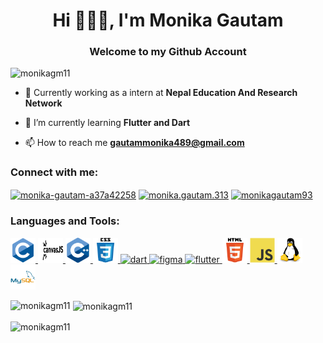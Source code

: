 <h1 align="center">Hi 🙍🏻‍♀️, I'm Monika Gautam</h1>
<h3 align="center"> Welcome to my Github Account </h3>

<img align="right" width="400px" src="https://mir-s3-cdn-cf.behance.net/project_modules/disp/601014116770475.6068beff4640a.gif" alt=""  >

<p align="left"> <img src="https://komarev.com/ghpvc/?username=monikagm11&label=Profile%20views&color=0e75b6&style=flat" alt="monikagm11" /> </p>

- 🔭 Currently working as a intern at **Nepal Education And Research Network**

- 🌱 I’m currently learning **Flutter and Dart**

- 📫 How to reach me **gautammonika489@gmail.com**

<h3 align="left">Connect with me:</h3>
<p align="left">
<a href="https://linkedin.com/in/monika-gautam-a37a42258" target="blank"><img align="center" src="https://raw.githubusercontent.com/rahuldkjain/github-profile-readme-generator/master/src/images/icons/Social/linked-in-alt.svg" alt="monika-gautam-a37a42258" height="30" width="40" /></a>
<a href="https://fb.com/monika.gautam.313" target="blank"><img align="center" src="https://raw.githubusercontent.com/rahuldkjain/github-profile-readme-generator/master/src/images/icons/Social/facebook.svg" alt="monika.gautam.313" height="30" width="40" /></a>
<a href="https://instagram.com/monikagautam93" target="blank"><img align="center" src="https://raw.githubusercontent.com/rahuldkjain/github-profile-readme-generator/master/src/images/icons/Social/instagram.svg" alt="monikagautam93" height="30" width="40" /></a>
</p>

<h3 align="left">Languages and Tools:</h3>
<p align="left"> <a href="https://www.cprogramming.com/" target="_blank" rel="noreferrer"> <img src="https://raw.githubusercontent.com/devicons/devicon/master/icons/c/c-original.svg" alt="c" width="40" height="40"/> </a> <a href="https://canvasjs.com" target="_blank" rel="noreferrer"> <img src="https://raw.githubusercontent.com/Hardik0307/Hardik0307/master/assets/canvasjs-charts.svg" alt="canvasjs" width="40" height="40"/> </a> <a href="https://www.w3schools.com/cpp/" target="_blank" rel="noreferrer"> <img src="https://raw.githubusercontent.com/devicons/devicon/master/icons/cplusplus/cplusplus-original.svg" alt="cplusplus" width="40" height="40"/> </a> <a href="https://www.w3schools.com/css/" target="_blank" rel="noreferrer"> <img src="https://raw.githubusercontent.com/devicons/devicon/master/icons/css3/css3-original-wordmark.svg" alt="css3" width="40" height="40"/> </a> <a href="https://dart.dev" target="_blank" rel="noreferrer"> <img src="https://www.vectorlogo.zone/logos/dartlang/dartlang-icon.svg" alt="dart" width="40" height="40"/> </a> <a href="https://www.figma.com/" target="_blank" rel="noreferrer"> <img src="https://www.vectorlogo.zone/logos/figma/figma-icon.svg" alt="figma" width="40" height="40"/> </a> <a href="https://flutter.dev" target="_blank" rel="noreferrer"> <img src="https://www.vectorlogo.zone/logos/flutterio/flutterio-icon.svg" alt="flutter" width="40" height="40"/> </a> <a href="https://www.w3.org/html/" target="_blank" rel="noreferrer"> <img src="https://raw.githubusercontent.com/devicons/devicon/master/icons/html5/html5-original-wordmark.svg" alt="html5" width="40" height="40"/> </a> <a href="https://developer.mozilla.org/en-US/docs/Web/JavaScript" target="_blank" rel="noreferrer"> <img src="https://raw.githubusercontent.com/devicons/devicon/master/icons/javascript/javascript-original.svg" alt="javascript" width="40" height="40"/> </a> <a href="https://www.linux.org/" target="_blank" rel="noreferrer"> <img src="https://raw.githubusercontent.com/devicons/devicon/master/icons/linux/linux-original.svg" alt="linux" width="40" height="40"/> </a> <a href="https://www.mysql.com/" target="_blank" rel="noreferrer"> <img src="https://raw.githubusercontent.com/devicons/devicon/master/icons/mysql/mysql-original-wordmark.svg" alt="mysql" width="40" height="40"/> </a> </p>

<p><img align="left" src="https://github-readme-stats.vercel.app/api/top-langs?username=monikagm11&show_icons=true&locale=en&layout=compact" alt="monikagm11" /></p>

<p>&nbsp;<img align="center" src="https://github-readme-stats.vercel.app/api?username=monikagm11&show_icons=true&locale=en" alt="monikagm11" /></p>

<p><img align="center" src="https://github-readme-streak-stats.herokuapp.com/?user=monikagm11&" alt="monikagm11" /></p>

